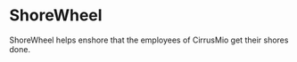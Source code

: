 ShoreWheel
==========

ShoreWheel helps enshore that the employees of CirrusMio get their shores done.
